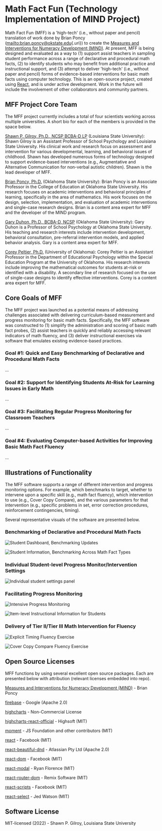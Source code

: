 # Math Fact Fun (Technology Implementation of MIND Project)

Math Fact Fun (MFF) is a 'high-tech' (i.e., without paper and pencil) translation of work done by Brian Poncy ([mailto:brian.poncy\@okstate.edu](mailto:brian.poncy@okstate.edu){.uri}) to create the [Measures and Interventions for Numeracy Development (MIND)](https://brianponcy.wixsite.com/mind). At present, MFF is being designed and evaluated as a way to (1) support assist teachers in sampling student performance across a range of declarative and procedural math facts, (2) to identify students who may benefit from additional practice and instructional support, and (3) attempt to deliver 'high-tech' (i.e., without paper and pencil) forms of evidence-based interventions for basic math facts using computer technology. This is an open-source project, created using [React](https://github.com/facebook/create-react-app), and is under active development. Work in the future will include the involvement of other collaborators and community partners.

## MFF Project Core Team

The MFF project currently includes a total of four scientists working across multiple universities. A short bio for each of the members is provided in the space below.

[Shawn P. Gilroy, Ph.D., NCSP BCBA-D LP](mailto:sgilroy1@lsu.edu) (Louisiana State University): Shawn Gilroy is an Assistant Professor of School Psychology and Louisiana State University. His clinical work and research focus on assessment and intervention for various developmental, learning, and behavioral issues of childhood. Shawn has developed numerous forms of technology designed to support evidence-based interventions (e.g., Augmentative and Alternative Communication for non-verbal autistic children). Shawn is the lead developer of MFF.

[Brian Poncy, Ph.D.](mailto:brian.poncy@okstate.edu) (Oklahoma State University): Brian Poncy is an Associate Professor in the College of Education at Oklahoma State University. His research focuses on academic interventions and behavioral principles of learning, specifically in the area of mathematics. His work focuses on the design, selection, implementation, and evaluation of academic interventions and single-case research designs. Brian is a content area expert for MFF and the developer of the MIND program.

[Gary Duhon, Ph.D., BCBA-D, NCSP](mailto:gary.duhon@okstate.edu) (Oklahoma State University): Gary Duhon is a Professor of School Psychology at Oklahoma State University. His teaching and research interests include intervention development, behavioral consultation, pre-referral intervention models, and applied behavior analysis. Gary is a content area expert for MFF.

[Corey Peltier, Ph.D.](mailto:coreypeltier@ou.edu) (University of Oklahoma): Corey Peltier is an Assistant Professor in the Department of Educational Psychology within the Special Education Program at the University of Oklahoma. His research interests include improving the mathematical outcomes for students at-risk or identified with a disability. A secondary line of research focused on the use of single-case designs to identify effective interventions. Corey is a content area expert for MFF.

## Core Goals of MFF

The MFF project was launched as a potential means of addressing challenges associated with delivering curriculum-based measurement and progress monitoring for basic math facts. Specifically, the MFF software was constructed to (1) simplify the administration and scoring of basic math fact probes, (2) assist teachers in quickly and reliably accessing relevant indicators of math fluency, and (3) deliver instructional exercises via software that emulates existing evidence-based practices.

### Goal #1: Quick and Easy Benchmarking of Declarative and Procedural Math Facts

...

### Goal #2: Support for Identifying Students At-Risk for Learning Issues in Early Math

...

### Goal #3: Facilitating Regular Progress Monitoring for Classroom Teachers

...

### Goal #4: Evaluating Computer-based Activities for Improving Basic Math Fact Fluency

...

## Illustrations of Functionality

The MFF software supports a range of different intervention and progress monitoring options. For example, which benchmarks to target, whether to intervene upon a specific skill (e.g., math fact fluency), which intervention to use (e.g., Cover Copy Compare), and the various parameters for that intervention (e.g., specific problems in set, error correction procedures, reinforcement contingencies, timing).

Several representative visuals of the software are presented below.

### Benchmarking of Declarative and Procedural Math Facts

![Student Dashboard, Benchmarking Updates](screenshots/chrome_2022-08-30_17-19-46.png)

![Student Information, Benchmarking Across Math Fact Types](screenshots/chrome_2022-08-30_17-31-22.png)

### Individual Student-level Progress Monitor/Intervention Settings

![Individual student settings panel](screenshots/chrome_2022-08-30_17-32-32.png)

### Facilitating Progress Monitoring

![Intensive Progress Monitoring](screenshots/chrome_2022-08-30_17-31-38.png)

![Item-level Instructional Information for Students](screenshots/chrome_2022-08-30_17-31-42.png)

### Delivery of Tier II/Tier III Math Intervention for Fluency

![Explicit Timing Fluency Exercise](screenshots/chrome_2022-08-30_17-32-40.png)

![Cover Copy Compare Fluency Exercise](screenshots/chrome_2022-08-30_17-33-00.png)

## Open Source Licenses

MFF functions by using several excellent open source packages. Each are presented below with attribution (relevant licenses embedded into repo).

[Measures and Interventions for Numeracy Development (MIND)](https://brianponcy.wixsite.com/mind) - Brian Poncy

[firebase](https://github.com/firebase/firebase-js-sdk) - Google (Apache 2.0)

[highcharts](https://github.com/highcharts/highcharts-dist) - Non-Commercial License

[highcharts-react-official](https://github.com/highcharts/highcharts-react) - Highsoft (MIT)

[moment](https://github.com/moment/moment) - JS Foundation and other contributors (MIT)

[react](https://github.com/facebook/react) - Facebook (MIT)

[react-beautiful-dnd](https://github.com/atlassian/react-beautiful-dnd) - Atlassian Pty Ltd (Apache 2.0)

[react-dom](https://github.com/facebook/react) - Facebook (MIT)

[react-modal](https://github.com/reactjs/react-modal) - Ryan Florence (MIT)

[react-router-dom](https://github.com/remix-run/react-router) - Remix Software (MIT)

[react-scripts](https://github.com/facebook/create-react-app) - Facebook (MIT)

[react-select](https://github.com/JedWatson/react-select/tree/master/packages/react-select) - Jed Watson (MIT)

## Software License

MIT-licensed (2022) - Shawn P. Gilroy, Louisiana State University
